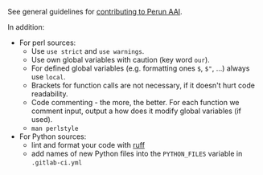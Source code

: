 See general guidelines for [contributing to Perun AAI](https://gitlab.ics.muni.cz/perun/common/-/blob/main/CONTRIBUTING.md).

In addition:
- For perl sources:
  - Use `use strict` and `use warnings`.
  - Use own global variables with caution (key word `our`).
  - For defined global variables (e.g. formatting ones `$`, `$"`, ...) always use `local`.
  - Brackets for function calls are not necessary, if it doesn't hurt code readability.
  - Code commenting - the more, the better. For each function we comment input, output a how does it modify global variables (if used).
  - `man perlstyle`
- For Python sources:
  - lint and format your code with [ruff](https://docs.astral.sh/ruff/)
  - add names of new Python files into the `PYTHON_FILES` variable in `.gitlab-ci.yml`
